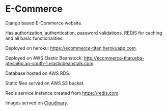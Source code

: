 # E-Commerce
Django based E-Commerce website. 

Has authorization, authentication, password validations, REDIS for caching and all basic functionalities.

Deployed on heroku: https://ecommerce-titan.herokuapp.com.

Deployed on AWS Elastic Beanstock: http://ecommerce-titan.eba-ptesai6p.ap-south-1.elasticbeanstalk.com. 

Database hosted on AWS RDS.

Static files served on AWS S3 bucket.

Redis service instance created from https://redis.com.

Images served on [Cloudinary](https://cloudinary.com).
